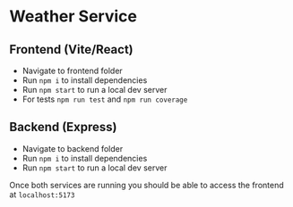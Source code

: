 # Weather Service

## Frontend (Vite/React)

- Navigate to frontend folder
- Run `npm i` to install dependencies
- Run `npm start` to run a local dev server
- For tests `npm run test` and `npm run coverage`

## Backend (Express)

- Navigate to backend folder
- Run `npm i` to install dependencies
- Run `npm start` to run a local dev server

Once both services are running you should be able to access the frontend at `localhost:5173`
